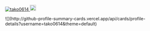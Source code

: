 <p align="left">
    <a href="https://github.com/tako0614/tako0614/">
      <img src="https://komarev.com/ghpvc/?username=tako0614" alt="tako0614" />
    </a>
    <a href="https://github.com/tako0614">
      <img height="20" src="https://img.shields.io/github/followers/tako0614?label=follow&logo=github&style=flat" />
    </a>
</p>
![](http://github-profile-summary-cards.vercel.app/api/cards/profile-details?username=tako0614&theme=default)

